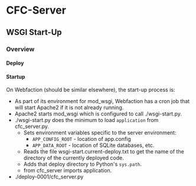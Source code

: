 # CFC-Server

## WSGI Start-Up

### Overview

#### Deploy

#### Startup

On Webfaction (should be similar elsewhere), the start-up process is:
* As part of its environment for mod_wsgi, Webfaction has a cron job that
  will start Apache2 if it is not already running.
* Apache2 starts mod_wsgi which is configured to call ./wsgi-start.py.
* ./wsgi-start.py does the minimum to load `application` from cfc_server.py.
  * Sets environment variables specific to the server environment:
    * `APP_CONFIG_ROOT` - location of app.config
    * `APP_DATA_ROOT` - location of SQLite databases, etc.
  * Reads the file wsgi-start.current-deploy.txt
    to get the name of the directory of the currently deployed code.
  * Adds that deploy directory to Python's `sys.path`.
  * from cfc_server imports application.
* ./deploy-0001/cfc_server.py